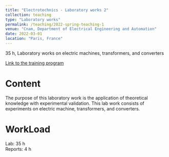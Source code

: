 ```yaml
---
title: "Electrotechnics - Laboratory works 2"
collection: teaching
type: "Laboratory works"
permalink: /teaching/2022-spring-teaching-1
venue: "Cnam, Department of Electrical Engineering and Automation"
date: 2022-03-01
location: "Paris, France"
---
```


35 h, Laboratory works on electric machines, transformers, and converters

[Link to the training program](https://ecole-ingenieur.cnam.fr/alternance/apprentissage/diplome-d-ingenieur-specialite-genie-electrique-en-partenariat-avec-l-itii-ile-de-france-parcours-installation-distribution-energie-eclairage-1183576.kjsp?RH=1434379054526)


Content
======
The purpose of this laboratory work is the application of theoretical knowledge with experimental validation. This lab work consists of experiments on electric machine, transformers, and converters.

WorkLoad
======
Lab: 35 h \
Reports: 4 h


